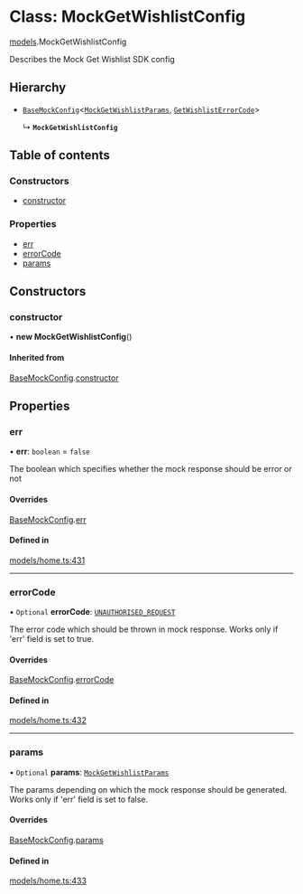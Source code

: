 # Class: MockGetWishlistConfig

[models](../wiki/models).MockGetWishlistConfig

Describes the Mock Get Wishlist SDK config

## Hierarchy

- [`BaseMockConfig`](../wiki/models.BaseMockConfig)<[`MockGetWishlistParams`](../wiki/models.MockGetWishlistParams), [`GetWishlistErrorCode`](../wiki/models.GetWishlistErrorCode)\>

  ↳ **`MockGetWishlistConfig`**

## Table of contents

### Constructors

- [constructor](../wiki/models.MockGetWishlistConfig#constructor)

### Properties

- [err](../wiki/models.MockGetWishlistConfig#err)
- [errorCode](../wiki/models.MockGetWishlistConfig#errorcode)
- [params](../wiki/models.MockGetWishlistConfig#params)

## Constructors

### constructor

• **new MockGetWishlistConfig**()

#### Inherited from

[BaseMockConfig](../wiki/models.BaseMockConfig).[constructor](../wiki/models.BaseMockConfig#constructor)

## Properties

### err

• **err**: `boolean` = `false`

The boolean which specifies whether the mock response should be error or not

#### Overrides

[BaseMockConfig](../wiki/models.BaseMockConfig).[err](../wiki/models.BaseMockConfig#err)

#### Defined in

[models/home.ts:431](https://gitlab.com/baliganikhil/blackmirror-sdk/-/blob/349365c/src/models/home.ts#L431)

___

### errorCode

• `Optional` **errorCode**: [`UNAUTHORISED_REQUEST`](../wiki/models.GetWishlistErrorCode#unauthorised_request)

The error code which should be thrown in mock response. Works only if 'err' field is set to true.

#### Overrides

[BaseMockConfig](../wiki/models.BaseMockConfig).[errorCode](../wiki/models.BaseMockConfig#errorcode)

#### Defined in

[models/home.ts:432](https://gitlab.com/baliganikhil/blackmirror-sdk/-/blob/349365c/src/models/home.ts#L432)

___

### params

• `Optional` **params**: [`MockGetWishlistParams`](../wiki/models.MockGetWishlistParams)

The params depending on which the mock response should be generated. Works only if 'err' field is set to false.

#### Overrides

[BaseMockConfig](../wiki/models.BaseMockConfig).[params](../wiki/models.BaseMockConfig#params)

#### Defined in

[models/home.ts:433](https://gitlab.com/baliganikhil/blackmirror-sdk/-/blob/349365c/src/models/home.ts#L433)
